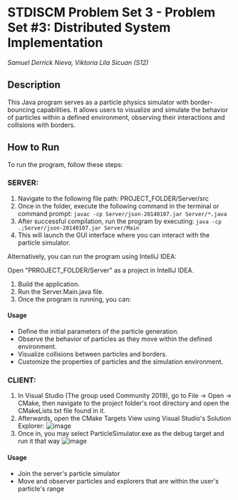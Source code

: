 # STDISCM Problem Set 3 - Problem Set #3: Distributed System Implementation
*Samuel Derrick Nieva, Viktoria Lila Sicuan (S12)*

## Description
This Java program serves as a particle physics simulator with border-bouncing capabilities. It allows users to visualize and simulate the behavior of particles within a defined environment, observing their interactions and collisions with borders.

## How to Run
To run the program, follow these steps:

### SERVER:
1. Navigate to the following file path: PROJECT_FOLDER/Server/src
2. Once in the folder, execute the following command in the terminal or command prompt:
```javac -cp Server/json-20140107.jar Server/*.java```
3. After successful compilation, run the program by executing:
```java -cp .;Server/json-20140107.jar Server/Main```
4. This will launch the GUI interface where you can interact with the particle simulator.

Alternatively, you can run the program using IntelliJ IDEA:

Open "PRROJECT_FOLDER/Server" as a project in IntelliJ IDEA.
1. Build the application.
2. Run the Server.Main.java file.
3. Once the program is running, you can:

#### Usage
- Define the initial parameters of the particle generation.
- Observe the behavior of particles as they move within the defined environment.
- Visualize collisions between particles and borders.
- Customize the properties of particles and the simulation environment.

### CLIENT:
1. In Visual Studio (The group used Community 2019), go to File -> Open -> CMake, then navigate to the project folder's root directory and open the CMakeLists.txt file found in it.
2. Afterwards, open the CMake Targets View using Visual Studio's Solution Explorer:
![image](https://github.com/viktoria-ls/Particle-Simulator-Distributed-System/assets/104417570/4e51cfd0-5448-45aa-b872-c2162d7f2bd2)
3. Once in, you may select ParticleSimulator.exe as the debug target and run it that way
![image](https://github.com/viktoria-ls/Particle-Simulator-Distributed-System/assets/104417570/9f04c587-5407-42d9-a268-e48ec090180b)

#### Usage
- Join the server's particle simulator
- Move and observer particles and explorers that are within the user's particle's range

